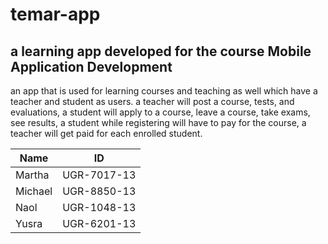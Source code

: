 # temar-app
## a learning app developed for the course Mobile Application Development
an app that is used for learning courses and teaching as well which have a teacher and student as users.
a teacher will post a course, tests, and evaluations,
a student will apply to a course, leave a course, take exams, see results,
a student while registering will have to pay for the course,
a teacher will get paid for each enrolled student.

|Name|ID|
|----|--|
|Martha|UGR-7017-13|
|Michael|UGR-8850-13|
|Naol|UGR-1048-13|
|Yusra|UGR-6201-13|
